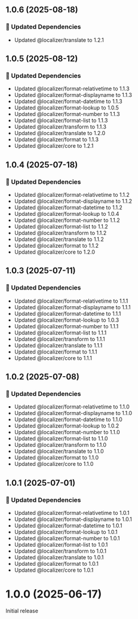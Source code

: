 ## 1.0.6 (2025-08-18)

### 🧱 Updated Dependencies

- Updated @localizer/translate to 1.2.1

## 1.0.5 (2025-08-12)

### 🧱 Updated Dependencies

- Updated @localizer/format-relativetime to 1.1.3
- Updated @localizer/format-displayname to 1.1.3
- Updated @localizer/format-datetime to 1.1.3
- Updated @localizer/format-lookup to 1.0.5
- Updated @localizer/format-number to 1.1.3
- Updated @localizer/format-list to 1.1.3
- Updated @localizer/transform to 1.1.3
- Updated @localizer/translate to 1.2.0
- Updated @localizer/format to 1.1.3
- Updated @localizer/core to 1.2.1

## 1.0.4 (2025-07-18)

### 🧱 Updated Dependencies

- Updated @localizer/format-relativetime to 1.1.2
- Updated @localizer/format-displayname to 1.1.2
- Updated @localizer/format-datetime to 1.1.2
- Updated @localizer/format-lookup to 1.0.4
- Updated @localizer/format-number to 1.1.2
- Updated @localizer/format-list to 1.1.2
- Updated @localizer/transform to 1.1.2
- Updated @localizer/translate to 1.1.2
- Updated @localizer/format to 1.1.2
- Updated @localizer/core to 1.2.0

## 1.0.3 (2025-07-11)

### 🧱 Updated Dependencies

- Updated @localizer/format-relativetime to 1.1.1
- Updated @localizer/format-displayname to 1.1.1
- Updated @localizer/format-datetime to 1.1.1
- Updated @localizer/format-lookup to 1.0.3
- Updated @localizer/format-number to 1.1.1
- Updated @localizer/format-list to 1.1.1
- Updated @localizer/transform to 1.1.1
- Updated @localizer/translate to 1.1.1
- Updated @localizer/format to 1.1.1
- Updated @localizer/core to 1.1.1

## 1.0.2 (2025-07-08)

### 🧱 Updated Dependencies

- Updated @localizer/format-relativetime to 1.1.0
- Updated @localizer/format-displayname to 1.1.0
- Updated @localizer/format-datetime to 1.1.0
- Updated @localizer/format-lookup to 1.0.2
- Updated @localizer/format-number to 1.1.0
- Updated @localizer/format-list to 1.1.0
- Updated @localizer/transform to 1.1.0
- Updated @localizer/translate to 1.1.0
- Updated @localizer/format to 1.1.0
- Updated @localizer/core to 1.1.0

## 1.0.1 (2025-07-01)

### 🧱 Updated Dependencies

- Updated @localizer/format-relativetime to 1.0.1
- Updated @localizer/format-displayname to 1.0.1
- Updated @localizer/format-datetime to 1.0.1
- Updated @localizer/format-lookup to 1.0.1
- Updated @localizer/format-number to 1.0.1
- Updated @localizer/format-list to 1.0.1
- Updated @localizer/transform to 1.0.1
- Updated @localizer/translate to 1.0.1
- Updated @localizer/format to 1.0.1
- Updated @localizer/core to 1.0.1

# 1.0.0 (2025-06-17)

Initial release
